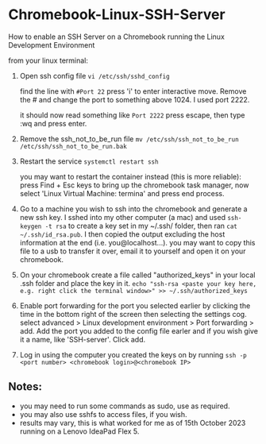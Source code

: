 # Chromebook-Linux-SSH-Server
How to enable an SSH Server on a Chromebook running the Linux Development Environment

from your linux terminal:

1) Open ssh config file
   `vi /etc/ssh/sshd_config`

   find the line with `#Port 22`
   press 'i' to enter interactive move. Remove the # and change the port to something above 1024. I used port 2222.

   it should now read something like `Port 2222`
   press escape, then type :wq and press enter.

2) Remove the ssh_not_to_be_run file
   `mv /etc/ssh/ssh_not_to_be_run /etc/ssh/ssh_not_to_be_run.bak`

3) Restart the service
   `systemctl restart ssh`

   you may want to restart the container instead (this is more reliable):
   press Find + Esc keys to bring up the chromebook task manager, now select 'Linux Virtual Machine: termina' and press end process.

4) Go to a machine you wish to ssh into the chromebook and generate a new ssh key. I sshed into my other computer (a mac) and used `ssh-keygen -t rsa` to create a key set in my ~/.ssh/ folder, then ran `cat ~/.ssh/id_rsa.pub`. I then copied the output excluding the host information at the end (i.e. you@localhost...). you may want to copy this file to a usb to transfer it over, email it to yourself and open it on your chromebook.

5) On your chromebook create a file called "authorized_keys" in your local .ssh folder and place the key in it.
   `echo "ssh-rsa <paste your key here, e.g. right click the terminal window>" >> ~/.ssh/authorized_keys`

6) Enable port forwarding for the port you selected earlier by clicking the time in the bottom right of the screen then selecting the settings cog. select advanced > Linux development environment > Port forwarding > add. Add the port you added to the config file earler and if you wish give it a name, like 'SSH-server'. Click add.

7) Log in using the computer you created the keys on by running `ssh -p <port number> <chromebook login>@<chromebook IP>`

## Notes:
- you may need to run some commands as sudo, use as required.
- you may also use sshfs to access files, if you wish.
- results may vary, this is what worked for me as of 15th October 2023 running on a Lenovo IdeaPad Flex 5.
   
   
